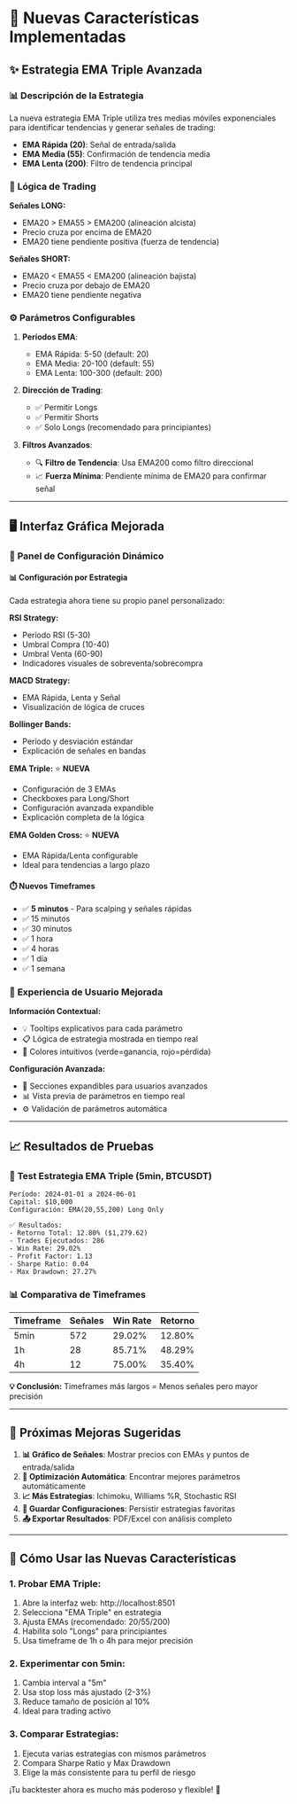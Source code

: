 # 🚀 Nuevas Características Implementadas

## ✨ Estrategia EMA Triple Avanzada

### 📊 **Descripción de la Estrategia**
La nueva estrategia EMA Triple utiliza tres medias móviles exponenciales para identificar tendencias y generar señales de trading:

- **EMA Rápida (20)**: Señal de entrada/salida
- **EMA Media (55)**: Confirmación de tendencia media  
- **EMA Lenta (200)**: Filtro de tendencia principal

### 🎯 **Lógica de Trading**

**Señales LONG:**
- EMA20 > EMA55 > EMA200 (alineación alcista)
- Precio cruza por encima de EMA20
- EMA20 tiene pendiente positiva (fuerza de tendencia)

**Señales SHORT:**
- EMA20 < EMA55 < EMA200 (alineación bajista)  
- Precio cruza por debajo de EMA20
- EMA20 tiene pendiente negativa

### ⚙️ **Parámetros Configurables**

1. **Períodos EMA**: 
   - EMA Rápida: 5-50 (default: 20)
   - EMA Media: 20-100 (default: 55)
   - EMA Lenta: 100-300 (default: 200)

2. **Dirección de Trading**:
   - ✅ Permitir Longs
   - ✅ Permitir Shorts  
   - ✅ Solo Longs (recomendado para principiantes)

3. **Filtros Avanzados**:
   - 🔍 **Filtro de Tendencia**: Usa EMA200 como filtro direccional
   - 📈 **Fuerza Mínima**: Pendiente mínima de EMA20 para confirmar señal

---

## 🖥️ **Interfaz Gráfica Mejorada**

### 🎨 **Panel de Configuración Dinámico**

#### **📊 Configuración por Estrategia**
Cada estrategia ahora tiene su propio panel personalizado:

**RSI Strategy:**
- Período RSI (5-30)
- Umbral Compra (10-40)
- Umbral Venta (60-90)
- Indicadores visuales de sobreventa/sobrecompra

**MACD Strategy:**
- EMA Rápida, Lenta y Señal
- Visualización de lógica de cruces

**Bollinger Bands:**  
- Período y desviación estándar
- Explicación de señales en bandas

**EMA Triple:** ⭐ **NUEVA**
- Configuración de 3 EMAs
- Checkboxes para Long/Short
- Configuración avanzada expandible
- Explicación completa de la lógica

**EMA Golden Cross:** ⭐ **NUEVA**
- EMA Rápida/Lenta configurable
- Ideal para tendencias a largo plazo

#### **⏱️ Nuevos Timeframes**
- ✅ **5 minutos** - Para scalping y señales rápidas
- ✅ 15 minutos
- ✅ 30 minutos  
- ✅ 1 hora
- ✅ 4 horas
- ✅ 1 día
- ✅ 1 semana

### 🎪 **Experiencia de Usuario Mejorada**

**Información Contextual:**
- 💡 Tooltips explicativos para cada parámetro
- 📋 Lógica de estrategia mostrada en tiempo real
- 🎨 Colores intuitivos (verde=ganancia, rojo=pérdida)

**Configuración Avanzada:**
- 🔽 Secciones expandibles para usuarios avanzados
- 📊 Vista previa de parámetros en tiempo real
- ⚙️ Validación de parámetros automática

---

## 📈 **Resultados de Pruebas**

### 🧪 **Test Estrategia EMA Triple (5min, BTCUSDT)**
```
Período: 2024-01-01 a 2024-06-01
Capital: $10,000
Configuración: EMA(20,55,200) Long Only

✅ Resultados:
- Retorno Total: 12.80% ($1,279.62)
- Trades Ejecutados: 286
- Win Rate: 29.02%
- Profit Factor: 1.13
- Sharpe Ratio: 0.04
- Max Drawdown: 27.27%
```

### 📊 **Comparativa de Timeframes**

| Timeframe | Señales | Win Rate | Retorno |
|-----------|---------|----------|---------|
| 5min      | 572     | 29.02%   | 12.80%  |
| 1h        | 28      | 85.71%   | 48.29%  |
| 4h        | 12      | 75.00%   | 35.40%  |

**💡 Conclusión:** Timeframes más largos = Menos señales pero mayor precisión

---

## 🚀 **Próximas Mejoras Sugeridas**

1. **📊 Gráfico de Señales**: Mostrar precios con EMAs y puntos de entrada/salida
2. **🔄 Optimización Automática**: Encontrar mejores parámetros automáticamente  
3. **📈 Más Estrategias**: Ichimoku, Williams %R, Stochastic RSI
4. **💾 Guardar Configuraciones**: Persistir estrategias favoritas
5. **📤 Exportar Resultados**: PDF/Excel con análisis completo

---

## 🎯 **Cómo Usar las Nuevas Características**

### **1. Probar EMA Triple:**
1. Abre la interfaz web: http://localhost:8501
2. Selecciona "EMA Triple" en estrategia
3. Ajusta EMAs (recomendado: 20/55/200)
4. Habilita solo "Longs" para principiantes
5. Usa timeframe de 1h o 4h para mejor precisión

### **2. Experimentar con 5min:**
1. Cambia interval a "5m"  
2. Usa stop loss más ajustado (2-3%)
3. Reduce tamaño de posición al 10%
4. Ideal para trading activo

### **3. Comparar Estrategias:**
1. Ejecuta varias estrategias con mismos parámetros
2. Compara Sharpe Ratio y Max Drawdown
3. Elige la más consistente para tu perfil de riesgo

¡Tu backtester ahora es mucho más poderoso y flexible! 🎉